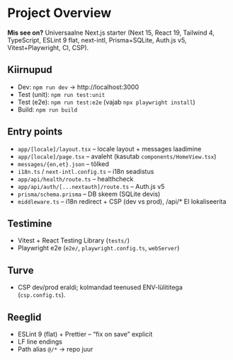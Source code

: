 # Project Overview

**Mis see on?** Universaalne Next.js starter (Next 15, React 19, Tailwind 4, TypeScript, ESLint 9 flat, next-intl, Prisma+SQLite, Auth.js v5, Vitest+Playwright, CI, CSP).

## Kiirnupud

- Dev: `npm run dev` → http://localhost:3000
- Test (unit): `npm run test:unit`
- Test (e2e): `npm run test:e2e` (vajab `npx playwright install`)
- Build: `npm run build`

## Entry points

- `app/[locale]/layout.tsx` – locale layout + messages laadimine
- `app/[locale]/page.tsx` – avaleht (kasutab `components/HomeView.tsx`)
- `messages/{en,et}.json` – tõlked
- `i18n.ts` / `next-intl.config.ts` – i18n seadistus
- `app/api/health/route.ts` – healthcheck
- `app/api/auth/[...nextauth]/route.ts` – Auth.js v5
- `prisma/schema.prisma` – DB skeem (SQLite devis)
- `middleware.ts` – i18n redirect + CSP (dev vs prod), /api/\* EI lokaliseerita

## Testimine

- Vitest + React Testing Library (`tests/`)
- Playwright e2e (`e2e/`, `playwright.config.ts`, `webServer`)

## Turve

- CSP dev/prod eraldi; kolmandad teenused ENV-lülititega (`csp.config.ts`).

## Reeglid

- ESLint 9 (flat) + Prettier – “fix on save” explicit
- LF line endings
- Path alias `@/*` → repo juur
